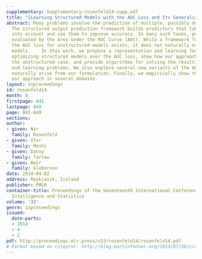 ```yaml
---
supplementary: Supplementary:rosenfeld14-supp.pdf
title: "{Learning Structured Models with the AUC Loss and Its Generalizations}"
abstract: Many problems involve the prediction of multiple, possibly dependent labels.
  The structured output prediction framework builds predictors that take these dependencies
  into account and use them to improve accuracy. In many such tasks, performance is
  evaluated by the Area Under the ROC Curve (AUC). While a framework for optimizing
  the AUC loss for unstructured models exists, it does not naturally extend to structured
  models.    In this work, we propose a representation and learning formulation for
  optimizing structured models over the AUC loss, show how our approach generalizes
  the unstructured case, and provide algorithms for solving the resulting inference
  and learning problems. We also explore several new variants of the AUC measure which
  naturally arise from our formulation. Finally, we empirically show the utility of
  our approach in several domains.
layout: inproceedings
id: rosenfeld14
month: 0
firstpage: 841
lastpage: 849
page: 841-849
sections: 
author:
- given: Nir
  family: Rosenfeld
- given: Ofer
  family: Meshi
- given: Danny
  family: Tarlow
- given: Amir
  family: Globerson
date: 2014-04-02
address: Reykjavik, Iceland
publisher: PMLR
container-title: Proceedings of the Seventeenth International Conference on Artificial
  Intelligence and Statistics
volume: '33'
genre: inproceedings
issued:
  date-parts:
  - 2014
  - 4
  - 2
pdf: http://proceedings.mlr.press/v33/rosenfeld14/rosenfeld14.pdf
# Format based on citeproc: http://blog.martinfenner.org/2013/07/30/citeproc-yaml-for-bibliographies/
---
```

